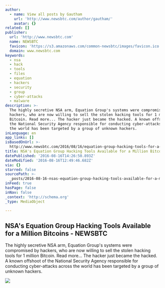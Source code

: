 ```yaml
---
author:
  - name: View all posts by Gautham
    url: 'http://www.newsbtc.com/author/gautham/'
    avatar: {}
related: []
publisher:
  url: 'http://www.newsbtc.com'
  name: NEWSBTC
  favicon: 'https://s3.amazonaws.com/common-newsbtc/images/favicon.ico'
  domain: www.newsbtc.com
keywords:
  - nsa
  - hack
  - tools
  - files
  - equation
  - hackers
  - security
  - group
  - cyber-attacks
  - malware
description: >-
  The highly secretive NSA arm, Equation Group's systems were compromised by
  hackers, who are now willing to sell the stolen hacking tools for 1 million
  Bitcoin. Read more... The hacker just became the hacked. A known offshoot of
  the National Security Agency responsible for conducting cyber-attacks across
  the world has been targeted by a group of unknown hackers.
inLanguage: en
app_links: []
isBasedOnUrl: >-
  http://www.newsbtc.com/2016/08/16/equation-group-hacking-tools-for-a-million-bitcoins/
title: NSA's Equation Group Hacking Tools Available for a Million Bitcoins - NEWSBTC
datePublished: '2016-08-16T14:26:50.893Z'
dateModified: '2016-08-16T12:49:46.682Z'
via: {}
starred: false
sourcePath: >-
  _posts/2016-08-16-nsas-equation-group-hacking-tools-available-for-a-million-b.md
inFeed: true
hasPage: false
inNav: false
_context: 'http://schema.org'
_type: MediaObject

---
```

<article style=""><h1>NSA's Equation Group Hacking Tools Available for a Million Bitcoins - NEWSBTC</h1><p>The highly secretive NSA arm, Equation Group's systems were compromised by hackers, who are now willing to sell the stolen hacking tools for 1 million Bitcoin. Read more... The hacker just became the hacked. A known offshoot of the National Security Agency responsible for conducting cyber-attacks across the world has been targeted by a group of unknown hackers.</p><img src="http://s3.amazonaws.com/main-newsbtc-images/2016/08/16130726/nsa.jpg" /></article>